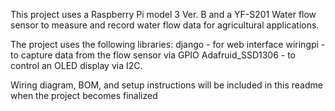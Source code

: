This project uses a Raspberry Pi model 3 Ver. B and a YF-S201 Water flow sensor to measure and record water flow data for agricultural applications.

The project uses the following libraries:
django - for web interface
wiringpi - to capture data from the flow sensor via GPIO
Adafruid_SSD1306 - to control an OLED display via I2C.

Wiring diagram, BOM, and setup instructions will be included in this readme when the project becomes finalized
 
